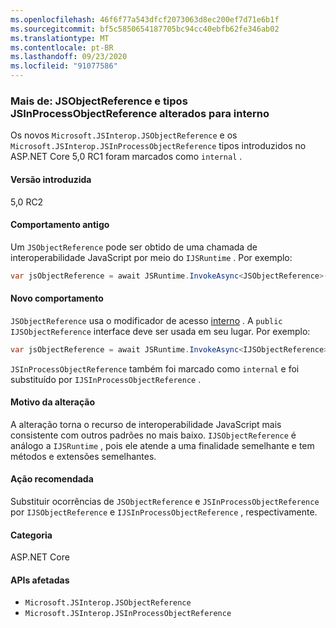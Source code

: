 ```yaml
---
ms.openlocfilehash: 46f6f77a543dfcf2073063d8ec200ef7d71e6b1f
ms.sourcegitcommit: bf5c5850654187705bc94cc40ebfb62fe346ab02
ms.translationtype: MT
ms.contentlocale: pt-BR
ms.lasthandoff: 09/23/2020
ms.locfileid: "91077586"
---
```

### <a name="blazor-jsobjectreference-and-jsinprocessobjectreference-types-changed-to-internal"></a>Mais de: JSObjectReference e tipos JSInProcessObjectReference alterados para interno

Os novos `Microsoft.JSInterop.JSObjectReference` e os `Microsoft.JSInterop.JSInProcessObjectReference` tipos introduzidos no ASP.NET Core 5,0 RC1 foram marcados como `internal` .

#### <a name="version-introduced"></a>Versão introduzida

5,0 RC2

#### <a name="old-behavior"></a>Comportamento antigo

Um `JSObjectReference` pode ser obtido de uma chamada de interoperabilidade JavaScript por meio do `IJSRuntime` . Por exemplo:

```csharp
var jsObjectReference = await JSRuntime.InvokeAsync<JSObjectReference>(...);
```

#### <a name="new-behavior"></a>Novo comportamento

`JSObjectReference` usa o modificador de acesso [interno](../../../../docs/csharp/language-reference/keywords/internal.md) . A `public` `IJSObjectReference` interface deve ser usada em seu lugar. Por exemplo:

```csharp
var jsObjectReference = await JSRuntime.InvokeAsync<IJSObjectReference>(...);
```

`JSInProcessObjectReference` também foi marcado como `internal` e foi substituído por `IJSInProcessObjectReference` .

#### <a name="reason-for-change"></a>Motivo da alteração

A alteração torna o recurso de interoperabilidade JavaScript mais consistente com outros padrões no mais baixo. `IJSObjectReference` é análogo a `IJSRuntime` , pois ele atende a uma finalidade semelhante e tem métodos e extensões semelhantes.

#### <a name="recommended-action"></a>Ação recomendada

Substituir ocorrências de `JSObjectReference` e `JSInProcessObjectReference` por `IJSObjectReference` e `IJSInProcessObjectReference` , respectivamente.

#### <a name="category"></a>Categoria

ASP.NET Core

#### <a name="affected-apis"></a>APIs afetadas

- `Microsoft.JSInterop.JSObjectReference`
- `Microsoft.JSInterop.JSInProcessObjectReference`

<!--

#### Affected APIs

- `T:Microsoft.JSInterop.JSObjectReference`
- `T:Microsoft.JSInterop.JSInProcessObjectReference`

-->
